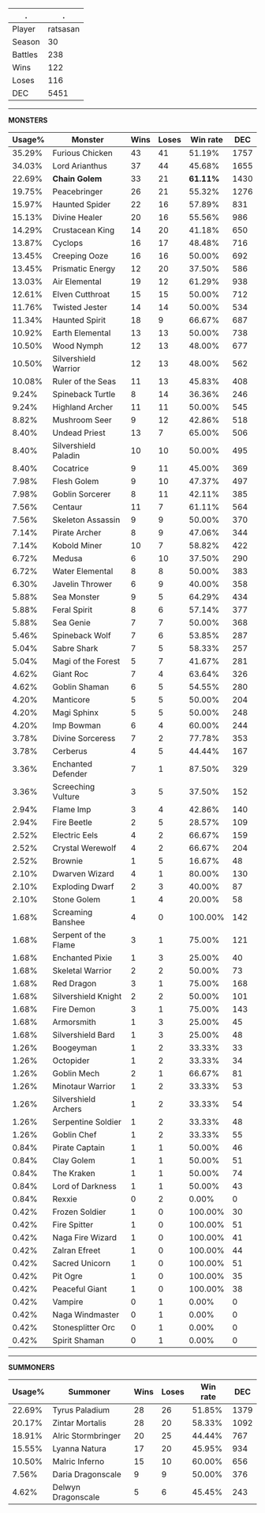 .|.
|-|-
Player|ratsasan
Season|30
Battles|238
Wins|122
Loses|116
DEC|5451

---
**MONSTERS**

Usage%|Monster|Wins|Loses|Win rate|DEC|
-|-|-|-|-|-|
35.29%|Furious Chicken|43|41|51.19%|1757|
34.03%|Lord Arianthus|37|44|45.68%|1655|
22.69%|**Chain Golem**|33|21|**61.11%**|1430|
19.75%|Peacebringer|26|21|55.32%|1276|
15.97%|Haunted Spider|22|16|57.89%|831|
15.13%|Divine Healer|20|16|55.56%|986|
14.29%|Crustacean King|14|20|41.18%|650|
13.87%|Cyclops|16|17|48.48%|716|
13.45%|Creeping Ooze|16|16|50.00%|692|
13.45%|Prismatic Energy|12|20|37.50%|586|
13.03%|Air Elemental|19|12|61.29%|938|
12.61%|Elven Cutthroat|15|15|50.00%|712|
11.76%|Twisted Jester|14|14|50.00%|534|
11.34%|Haunted Spirit|18|9|66.67%|687|
10.92%|Earth Elemental|13|13|50.00%|738|
10.50%|Wood Nymph|12|13|48.00%|677|
10.50%|Silvershield Warrior|12|13|48.00%|562|
10.08%|Ruler of the Seas|11|13|45.83%|408|
9.24%|Spineback Turtle|8|14|36.36%|246|
9.24%|Highland Archer|11|11|50.00%|545|
8.82%|Mushroom Seer|9|12|42.86%|518|
8.40%|Undead Priest|13|7|65.00%|506|
8.40%|Silvershield Paladin|10|10|50.00%|495|
8.40%|Cocatrice|9|11|45.00%|369|
7.98%|Flesh Golem|9|10|47.37%|497|
7.98%|Goblin Sorcerer|8|11|42.11%|385|
7.56%|Centaur|11|7|61.11%|564|
7.56%|Skeleton Assassin|9|9|50.00%|370|
7.14%|Pirate Archer|8|9|47.06%|344|
7.14%|Kobold Miner|10|7|58.82%|422|
6.72%|Medusa|6|10|37.50%|290|
6.72%|Water Elemental|8|8|50.00%|383|
6.30%|Javelin Thrower|6|9|40.00%|358|
5.88%|Sea Monster|9|5|64.29%|434|
5.88%|Feral Spirit|8|6|57.14%|377|
5.88%|Sea Genie|7|7|50.00%|368|
5.46%|Spineback Wolf|7|6|53.85%|287|
5.04%|Sabre Shark|7|5|58.33%|257|
5.04%|Magi of the Forest|5|7|41.67%|281|
4.62%|Giant Roc|7|4|63.64%|326|
4.62%|Goblin Shaman|6|5|54.55%|280|
4.20%|Manticore|5|5|50.00%|204|
4.20%|Magi Sphinx|5|5|50.00%|248|
4.20%|Imp Bowman|6|4|60.00%|244|
3.78%|Divine Sorceress|7|2|77.78%|353|
3.78%|Cerberus|4|5|44.44%|167|
3.36%|Enchanted Defender|7|1|87.50%|329|
3.36%|Screeching Vulture|3|5|37.50%|152|
2.94%|Flame Imp|3|4|42.86%|140|
2.94%|Fire Beetle|2|5|28.57%|109|
2.52%|Electric Eels|4|2|66.67%|159|
2.52%|Crystal Werewolf|4|2|66.67%|204|
2.52%|Brownie|1|5|16.67%|48|
2.10%|Dwarven Wizard|4|1|80.00%|130|
2.10%|Exploding Dwarf|2|3|40.00%|87|
2.10%|Stone Golem|1|4|20.00%|58|
1.68%|Screaming Banshee|4|0|100.00%|142|
1.68%|Serpent of the Flame|3|1|75.00%|121|
1.68%|Enchanted Pixie|1|3|25.00%|40|
1.68%|Skeletal Warrior|2|2|50.00%|73|
1.68%|Red Dragon|3|1|75.00%|168|
1.68%|Silvershield Knight|2|2|50.00%|101|
1.68%|Fire Demon|3|1|75.00%|143|
1.68%|Armorsmith|1|3|25.00%|45|
1.68%|Silvershield Bard|1|3|25.00%|48|
1.26%|Boogeyman|1|2|33.33%|33|
1.26%|Octopider|1|2|33.33%|34|
1.26%|Goblin Mech|2|1|66.67%|81|
1.26%|Minotaur Warrior|1|2|33.33%|53|
1.26%|Silvershield Archers|1|2|33.33%|54|
1.26%|Serpentine Soldier|1|2|33.33%|48|
1.26%|Goblin Chef|1|2|33.33%|55|
0.84%|Pirate Captain|1|1|50.00%|46|
0.84%|Clay Golem|1|1|50.00%|51|
0.84%|The Kraken|1|1|50.00%|74|
0.84%|Lord of Darkness|1|1|50.00%|43|
0.84%|Rexxie|0|2|0.00%|0|
0.42%|Frozen Soldier|1|0|100.00%|30|
0.42%|Fire Spitter|1|0|100.00%|51|
0.42%|Naga Fire Wizard|1|0|100.00%|41|
0.42%|Zalran Efreet|1|0|100.00%|44|
0.42%|Sacred Unicorn|1|0|100.00%|51|
0.42%|Pit Ogre|1|0|100.00%|35|
0.42%|Peaceful Giant|1|0|100.00%|38|
0.42%|Vampire|0|1|0.00%|0|
0.42%|Naga Windmaster|0|1|0.00%|0|
0.42%|Stonesplitter Orc|0|1|0.00%|0|
0.42%|Spirit Shaman|0|1|0.00%|0|

---
**SUMMONERS**

Usage%|Summoner|Wins|Loses|Win rate|DEC|
-|-|-|-|-|-|
22.69%|Tyrus Paladium|28|26|51.85%|1379|
20.17%|Zintar Mortalis|28|20|58.33%|1092|
18.91%|Alric Stormbringer|20|25|44.44%|767|
15.55%|Lyanna Natura|17|20|45.95%|934|
10.50%|Malric Inferno|15|10|60.00%|656|
7.56%|Daria Dragonscale|9|9|50.00%|376|
4.62%|Delwyn Dragonscale|5|6|45.45%|243|
